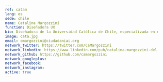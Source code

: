 ```yaml
---
ref: catam
lang: es
sede: chile
name: Catalina Margozzini
function: Diseñadora UX
bio: Diseñadora de la Universidad Católica de Chile, especializada en experiencia de usuario y desarrollo front-end.
image: cata.jpg
email: cmargozzini@ciudadaniai.org
network_twitter: https://twitter.com/CaMargozzini
network_linkedin: https://www.linkedin.com/pub/catalina-margozzini-del-valle/33/377/39a
network_github: https://github.com/camargozzini
network_googleplus:
network_facebook:
network_instagram:
active: true
---
```

